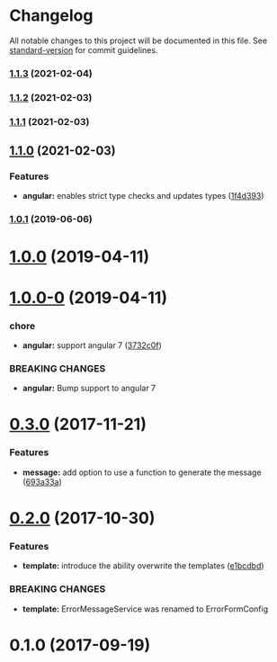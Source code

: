 # Changelog

All notable changes to this project will be documented in this file. See [standard-version](https://github.com/conventional-changelog/standard-version) for commit guidelines.

### [1.1.3](https://github.com/mmmichl/ngx-form-error/compare/v1.1.2...v1.1.3) (2021-02-04)



### [1.1.2](https://github.com/mmmichl/ngx-form-error/compare/v1.1.1...v1.1.2) (2021-02-03)



### [1.1.1](https://github.com/mmmichl/ngx-form-error/compare/v1.1.0...v1.1.1) (2021-02-03)



## [1.1.0](https://github.com/mmmichl/ngx-form-error/compare/v1.0.1...v1.1.0) (2021-02-03)


### Features

* **angular:** enables strict type checks and updates types ([1f4d393](https://github.com/mmmichl/ngx-form-error/commit/1f4d393))



### [1.0.1](https://github.com/mmmichl/ngx-form-error/compare/v1.0.0...v1.0.1) (2019-06-06)



# [1.0.0](https://github.com/mmmichl/ngx-form-error/compare/v1.0.0-0...v1.0.0) (2019-04-11)



# [1.0.0-0](https://github.com/mmmichl/ngx-form-error/compare/v0.3.0...v1.0.0-0) (2019-04-11)


### chore

* **angular:** support angular 7 ([3732c0f](https://github.com/mmmichl/ngx-form-error/commit/3732c0f))


### BREAKING CHANGES

* **angular:** Bump support to angular 7



<a name="0.3.0"></a>
# [0.3.0](https://github.com/mmmichl/ngx-form-error/compare/v0.2.0...v0.3.0) (2017-11-21)


### Features

* **message:** add option to use a function to generate the message ([693a33a](https://github.com/mmmichl/ngx-form-error/commit/693a33a))



<a name="0.2.0"></a>
# [0.2.0](https://github.com/mmmichl/ngx-form-error/compare/v0.1.0...v0.2.0) (2017-10-30)


### Features

* **template:** introduce the ability overwrite the templates ([e1bcdbd](https://github.com/mmmichl/ngx-form-error/commit/e1bcdbd))


### BREAKING CHANGES

* **template:** ErrorMessageService was renamed to ErrorFormConfig



<a name="0.1.0"></a>
# 0.1.0 (2017-09-19)
